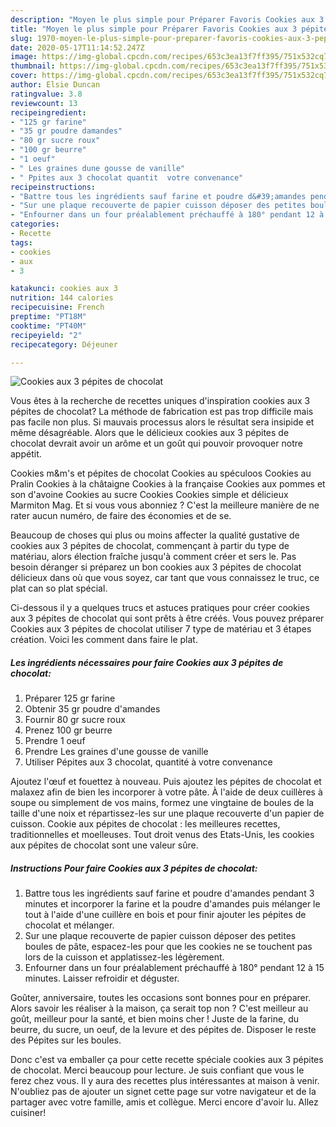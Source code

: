 ```yaml
---
description: "Moyen le plus simple pour Préparer Favoris Cookies aux 3 pépites de chocolat"
title: "Moyen le plus simple pour Préparer Favoris Cookies aux 3 pépites de chocolat"
slug: 1970-moyen-le-plus-simple-pour-preparer-favoris-cookies-aux-3-pepites-de-chocolat
date: 2020-05-17T11:14:52.247Z
image: https://img-global.cpcdn.com/recipes/653c3ea13f7ff395/751x532cq70/cookies-aux-3-pepites-de-chocolat-photo-principale-de-la-recette.jpg
thumbnail: https://img-global.cpcdn.com/recipes/653c3ea13f7ff395/751x532cq70/cookies-aux-3-pepites-de-chocolat-photo-principale-de-la-recette.jpg
cover: https://img-global.cpcdn.com/recipes/653c3ea13f7ff395/751x532cq70/cookies-aux-3-pepites-de-chocolat-photo-principale-de-la-recette.jpg
author: Elsie Duncan
ratingvalue: 3.8
reviewcount: 13
recipeingredient:
- "125 gr farine"
- "35 gr poudre damandes"
- "80 gr sucre roux"
- "100 gr beurre"
- "1 oeuf"
- " Les graines dune gousse de vanille"
- " Ppites aux 3 chocolat quantit  votre convenance"
recipeinstructions:
- "Battre tous les ingrédients sauf farine et poudre d&#39;amandes pendant 3 minutes et incorporer la farine et la poudre d&#39;amandes puis mélanger le tout à l&#39;aide d&#39;une cuillère en bois et pour finir ajouter les pépites de chocolat et mélanger."
- "Sur une plaque recouverte de papier cuisson déposer des petites boules de pâte, espacez-les pour que les cookies ne se touchent pas lors de la cuisson et applatissez-les légèrement."
- "Enfourner dans un four préalablement préchauffé à 180° pendant 12 à 15 minutes. Laisser refroidir et déguster."
categories:
- Recette
tags:
- cookies
- aux
- 3

katakunci: cookies aux 3 
nutrition: 144 calories
recipecuisine: French
preptime: "PT18M"
cooktime: "PT40M"
recipeyield: "2"
recipecategory: Déjeuner

---
```



![Cookies aux 3 pépites de chocolat](https://img-global.cpcdn.com/recipes/653c3ea13f7ff395/751x532cq70/cookies-aux-3-pepites-de-chocolat-photo-principale-de-la-recette.jpg)

Vous êtes à la recherche de recettes uniques d'inspiration cookies aux 3 pépites de chocolat? La méthode de fabrication est pas trop difficile mais pas facile non plus. Si mauvais processus alors le résultat sera insipide et même désagréable. Alors que le délicieux cookies aux 3 pépites de chocolat devrait avoir un arôme et un goût qui pouvoir provoquer notre appétit.

Cookies m&amp;m&#39;s et pépites de chocolat Cookies au spéculoos Cookies au Pralin Cookies à la châtaigne Cookies à la française Cookies aux pommes et son d&#39;avoine Cookies au sucre Cookies Cookies simple et délicieux Marmiton Mag. Et si vous vous abonniez ? C&#39;est la meilleure manière de ne rater aucun numéro, de faire des économies et de se.

Beaucoup de choses qui plus ou moins affecter la qualité gustative de cookies aux 3 pépites de chocolat, commençant à partir du type de matériau, alors élection fraîche jusqu'à comment créer et sers le. Pas besoin déranger si préparez un bon cookies aux 3 pépites de chocolat délicieux dans où que vous soyez, car tant que vous connaissez le truc, ce plat can so plat spécial.


Ci-dessous il y a quelques trucs et astuces pratiques pour créer cookies aux 3 pépites de chocolat qui sont prêts à être créés. Vous pouvez préparer Cookies aux 3 pépites de chocolat utiliser 7 type de matériau et 3 étapes création. Voici les comment dans faire le plat.

<!--inarticleads1-->

##### Les ingrédients nécessaires pour faire Cookies aux 3 pépites de chocolat:

1. Préparer 125 gr farine
1. Obtenir 35 gr poudre d&#39;amandes
1. Fournir 80 gr sucre roux
1. Prenez 100 gr beurre
1. Prendre 1 oeuf
1. Prendre  Les graines d&#39;une gousse de vanille
1. Utiliser  Pépites aux 3 chocolat, quantité à votre convenance


Ajoutez l&#39;œuf et fouettez à nouveau. Puis ajoutez les pépites de chocolat et malaxez afin de bien les incorporer à votre pâte. À l&#39;aide de deux cuillères à soupe ou simplement de vos mains, formez une vingtaine de boules de la taille d&#39;une noix et répartissez-les sur une plaque recouverte d&#39;un papier de cuisson. Cookie aux pépites de chocolat : les meilleures recettes, traditionnelles et moelleuses. Tout droit venus des Etats-Unis, les cookies aux pépites de chocolat sont une valeur sûre. 

<!--inarticleads2-->

##### Instructions Pour faire Cookies aux 3 pépites de chocolat:

1. Battre tous les ingrédients sauf farine et poudre d&#39;amandes pendant 3 minutes et incorporer la farine et la poudre d&#39;amandes puis mélanger le tout à l&#39;aide d&#39;une cuillère en bois et pour finir ajouter les pépites de chocolat et mélanger.
1. Sur une plaque recouverte de papier cuisson déposer des petites boules de pâte, espacez-les pour que les cookies ne se touchent pas lors de la cuisson et applatissez-les légèrement.
1. Enfourner dans un four préalablement préchauffé à 180° pendant 12 à 15 minutes. Laisser refroidir et déguster.


Goûter, anniversaire, toutes les occasions sont bonnes pour en préparer. Alors savoir les réaliser à la maison, ça serait top non ? C&#39;est meilleur au goût, meilleur pour la santé, et bien moins cher ! Juste de la farine, du beurre, du sucre, un oeuf, de la levure et des pépites de. Disposer le reste des Pépites sur les boules. 


Donc c'est va emballer ça pour cette recette spéciale cookies aux 3 pépites de chocolat. Merci beaucoup pour lecture. Je suis confiant que vous le ferez chez vous. Il y aura des recettes plus  intéressantes at maison à venir. N'oubliez pas de ajouter un signet cette page sur votre navigateur et de la partager avec votre famille, amis et collègue. Merci encore d'avoir lu. Allez cuisiner!
